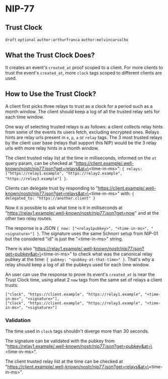 NIP-77
======

Trust Clock
-----------

`draft` `optional` `author:arthurfranca` `author:melvincarvalho`

## What the Trust Clock Does?

It creates an event's `created_at` proof scoped to a client.
For more clients to trust the event's `created_at`, more `clock` tags
scoped to different clients are used.

## How to Use the Trust Clock?

A client first picks three relays to trust as a clock for a period
such as a month window. The client should keep
a log of all the trusted relay sets for each time window.

One way of selecting trusted relays is as follows:
a client collects relay hints from some of the events
its users fetch, excluding encrypted ones. Relays hints are
relay urls present in `e`, `p`, `a` or `relay` tags.
The 3 most trusted relays by the client user base
(relays that support this NIP) would be the 3 relay urls with more
relay hints in a month window.

The client trusted relay list at the time in milliseconds,
informed on the `at` query param, can be checked at
"https://client.example/.well-known/nostr/nip77.json?get=relays&at=\<time-in-ms\>":
`{ relays: ["https://relay1.example", "https://relay2.example", "https://relay3.example"] }`.

Clients can delegate trust by responding to
"https://client.example/.well-known/nostr/nip77.json?get=relays&at=\<time-in-ms\>"
with: `{ delegated_to: "https://another.client" }`

Now it is possible to ask what time is it in milliseconds at
"https://relay1.example/.well-known/nostr/nip77.json?get=now"
and at the other two relay routes.

The response is a JSON `{ now: ["<relay1pubkey>", "<time-in-ms>", "<signature>"] }`.
The signature uses the same Schnorr setup from NIP-01 but the considered "id" is just the
"\<time-in-ms\>" string.

There is also "https://relay1.example/.well-known/nostr/nip77.json?get=pubkey&at=\<time-in-ms\>"
to check what was the canonical relay pubkey at the time: `{ pubkey: "<pubkey-at-that-time>" }`.
That's why a relay should keep a log of all the pubkeys used for each time window.

An user can use the response to prove its event's `created_at` is near the
Trust Clock time, using atleat 2 `now` tags from the same set of relays a client trusts:

```
["clock", "https://client.example", "https://relay1.example", "<time-in-ms>", "<signature>"],
["clock", "https://client.example", "https://relay3.example", "<time-in-ms>", "<signature>"]
```

### Validation

The time used in `clock` tags shouldn't diverge more than 30 seconds.

The signature can be validated with the pubkey from
"https://relay1.example/.well-known/nostr/nip77.json?get=pubkey&at=\<time-in-ms\>".

The client trusted relay list at the time can be checked at
"https://client.example/.well-known/nostr/nip77.json?get=relays&at=\<time-in-ms\>".
